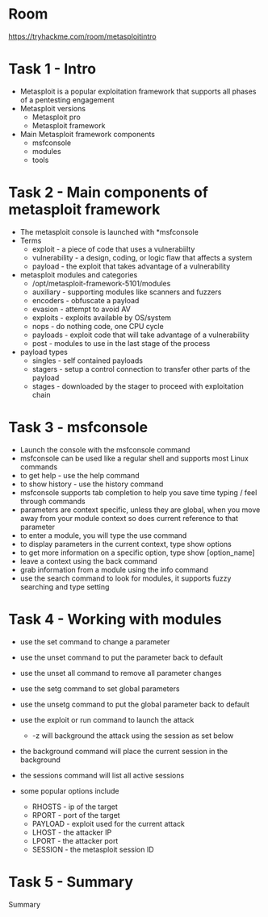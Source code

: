 # Room
https://tryhackme.com/room/metasploitintro

# Task 1 - Intro
* Metasploit is a popular exploitation framework that supports all phases of a pentesting engagement
* Metasploit versions
    * Metasploit pro
    * Metasploit framework
* Main Metasploit framework components
    * msfconsole
    * modules
    * tools

# Task 2 - Main components of metasploit framework
* The metasploit console is launched with
    *msfconsole
* Terms 
    * exploit - a piece of code that uses a vulnerabiilty
    * vulnerability - a design, coding, or logic flaw that affects a system
    * payload - the exploit that takes advantage of a vulnerability
* metasploit modules and categories
    * /opt/metasploit-framework-5101/modules
    * auxiliary - supporting modules like scanners and fuzzers
    * encoders - obfuscate a payload
    * evasion - attempt to avoid AV
    * exploits - exploits available by OS/system
    * nops - do nothing code, one CPU cycle
    * payloads - exploit code that will take advantage of a vulnerability
    * post - modules to use in the last stage of the process
* payload types
    * singles - self contained payloads
    * stagers - setup a control connection to transfer other parts of the payload
    * stages - downloaded by the stager to proceed with exploitation chain

# Task 3 - msfconsole
* Launch the console with the msfconsole command
* msfconsole can be used like a regular shell and supports most Linux commands
* to get help - use the help command
* to show history - use the history command
* msfconsole supports tab completion to help you save time typing / feel through commands
* parameters are context specific, unless they are global, when you move away from your module context so does current reference to that parameter
* to enter a module, you will type the use command
* to display parameters in the current context, type show options
* to get more information on a specific option, type show [option_name]
* leave a context using the back command
* grab information from a module using the info command
* use the search command to look for modules, it supports fuzzy searching and type setting

# Task 4 - Working with modules
* use the set command to change a parameter
* use the unset command to put the parameter back to default
* use the unset all command to remove all parameter changes
* use the setg command to set global parameters
* use the unsetg command to put the global parameter back to default
* use the exploit or run command to launch the attack
    * -z will background the attack using the session as set below
* the background command will place the current session in the background
* the sessions command will list all active sessions

* some popular options include
    * RHOSTS - ip of the target
    * RPORT - port of the target
    * PAYLOAD - exploit used for the current attack
    * LHOST - the attacker IP
    * LPORT - the attacker port
    * SESSION - the metasploit session ID

# Task 5 - Summary
Summary